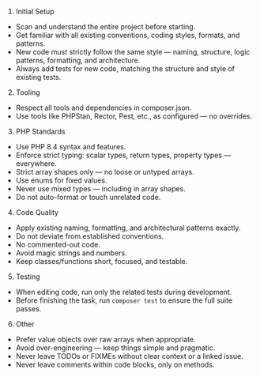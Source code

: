 1. Initial Setup
- Scan and understand the entire project before starting.
- Get familiar with all existing conventions, coding styles, formats, and patterns.
- New code must strictly follow the same style — naming, structure, logic patterns, formatting, and architecture.
- Always add tests for new code, matching the structure and style of existing tests.


2. Tooling
- Respect all tools and dependencies in composer.json.
- Use tools like PHPStan, Rector, Pest, etc., as configured — no overrides.

3. PHP Standards
- Use PHP 8.4 syntax and features.
- Enforce strict typing: scalar types, return types, property types — everywhere.
- Strict array shapes only — no loose or untyped arrays.
- Use enums for fixed values.
- Never use mixed types — including in array shapes.
- Do not auto-format or touch unrelated code.

4. Code Quality
- Apply existing naming, formatting, and architectural patterns exactly.
- Do not deviate from established conventions.
- No commented-out code.
- Avoid magic strings and numbers.
- Keep classes/functions short, focused, and testable.

5. Testing
- When editing code, run only the related tests during development.
- Before finishing the task, run `composer test` to ensure the full suite passes.

6. Other
- Prefer value objects over raw arrays when appropriate.
- Avoid over-engineering — keep things simple and pragmatic.
- Never leave TODOs or FIXMEs without clear context or a linked issue.
- Never leave comments within code blocks, only on methods.
